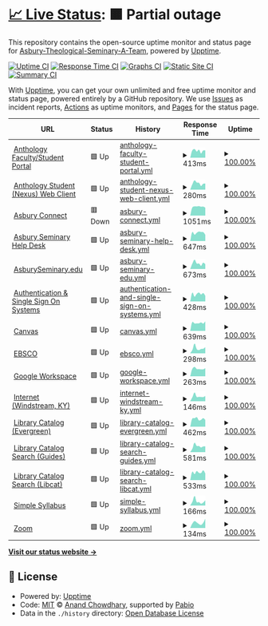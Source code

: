 # [📈 Live Status](https://Asbury-Theological-Seminary-A-Team.github.io/status): <!--live status--> **🟧 Partial outage**

This repository contains the open-source uptime monitor and status page for [Asbury-Theological-Seminary-A-Team](https://Asbury-Theological-Seminary-A-Team.github.io/status), powered by [Upptime](https://github.com/upptime/upptime).

[![Uptime CI](https://github.com/Asbury-Theological-Seminary-A-Team/status/workflows/Uptime%20CI/badge.svg)](https://github.com/Asbury-Theological-Seminary-A-Team/status/actions?query=workflow%3A%22Uptime+CI%22)
[![Response Time CI](https://github.com/Asbury-Theological-Seminary-A-Team/status/workflows/Response%20Time%20CI/badge.svg)](https://github.com/Asbury-Theological-Seminary-A-Team/status/actions?query=workflow%3A%22Response+Time+CI%22)
[![Graphs CI](https://github.com/Asbury-Theological-Seminary-A-Team/status/workflows/Graphs%20CI/badge.svg)](https://github.com/Asbury-Theological-Seminary-A-Team/status/actions?query=workflow%3A%22Graphs+CI%22)
[![Static Site CI](https://github.com/Asbury-Theological-Seminary-A-Team/status/workflows/Static%20Site%20CI/badge.svg)](https://github.com/Asbury-Theological-Seminary-A-Team/status/actions?query=workflow%3A%22Static+Site+CI%22)
[![Summary CI](https://github.com/Asbury-Theological-Seminary-A-Team/status/workflows/Summary%20CI/badge.svg)](https://github.com/Asbury-Theological-Seminary-A-Team/status/actions?query=workflow%3A%22Summary+CI%22)

With [Upptime](https://upptime.js.org), you can get your own unlimited and free uptime monitor and status page, powered entirely by a GitHub repository. We use [Issues](https://github.com/Asbury-Theological-Seminary-A-Team/status/issues) as incident reports, [Actions](https://github.com/Asbury-Theological-Seminary-A-Team/status/actions) as uptime monitors, and [Pages](https://Asbury-Theological-Seminary-A-Team.github.io/status) for the status page.

<!--start: status pages-->
<!-- This summary is generated by Upptime (https://github.com/upptime/upptime) -->
<!-- Do not edit this manually, your changes will be overwritten -->
<!-- prettier-ignore -->
| URL | Status | History | Response Time | Uptime |
| --- | ------ | ------- | ------------- | ------ |
| <img alt="" src="https://icons.duckduckgo.com/ip3/portal.asburyseminary.edu.ico" height="13"> [Anthology Faculty/Student Portal](https://portal.asburyseminary.edu/) | 🟩 Up | [anthology-faculty-student-portal.yml](https://github.com/Asbury-Theological-Seminary-A-Team/status/commits/HEAD/history/anthology-faculty-student-portal.yml) | <details><summary><img alt="Response time graph" src="./graphs/anthology-faculty-student-portal/response-time-week.png" height="20"> 413ms</summary><br><a href="https://status.asburyseminary.edu/history/anthology-faculty-student-portal"><img alt="Response time 586" src="https://img.shields.io/endpoint?url=https%3A%2F%2Fraw.githubusercontent.com%2FAsbury-Theological-Seminary-A-Team%2Fstatus%2FHEAD%2Fapi%2Fanthology-faculty-student-portal%2Fresponse-time.json"></a><br><a href="https://status.asburyseminary.edu/history/anthology-faculty-student-portal"><img alt="24-hour response time 435" src="https://img.shields.io/endpoint?url=https%3A%2F%2Fraw.githubusercontent.com%2FAsbury-Theological-Seminary-A-Team%2Fstatus%2FHEAD%2Fapi%2Fanthology-faculty-student-portal%2Fresponse-time-day.json"></a><br><a href="https://status.asburyseminary.edu/history/anthology-faculty-student-portal"><img alt="7-day response time 413" src="https://img.shields.io/endpoint?url=https%3A%2F%2Fraw.githubusercontent.com%2FAsbury-Theological-Seminary-A-Team%2Fstatus%2FHEAD%2Fapi%2Fanthology-faculty-student-portal%2Fresponse-time-week.json"></a><br><a href="https://status.asburyseminary.edu/history/anthology-faculty-student-portal"><img alt="30-day response time 473" src="https://img.shields.io/endpoint?url=https%3A%2F%2Fraw.githubusercontent.com%2FAsbury-Theological-Seminary-A-Team%2Fstatus%2FHEAD%2Fapi%2Fanthology-faculty-student-portal%2Fresponse-time-month.json"></a><br><a href="https://status.asburyseminary.edu/history/anthology-faculty-student-portal"><img alt="1-year response time 586" src="https://img.shields.io/endpoint?url=https%3A%2F%2Fraw.githubusercontent.com%2FAsbury-Theological-Seminary-A-Team%2Fstatus%2FHEAD%2Fapi%2Fanthology-faculty-student-portal%2Fresponse-time-year.json"></a></details> | <details><summary><a href="https://status.asburyseminary.edu/history/anthology-faculty-student-portal">100.00%</a></summary><a href="https://status.asburyseminary.edu/history/anthology-faculty-student-portal"><img alt="All-time uptime 100.00%" src="https://img.shields.io/endpoint?url=https%3A%2F%2Fraw.githubusercontent.com%2FAsbury-Theological-Seminary-A-Team%2Fstatus%2FHEAD%2Fapi%2Fanthology-faculty-student-portal%2Fuptime.json"></a><br><a href="https://status.asburyseminary.edu/history/anthology-faculty-student-portal"><img alt="24-hour uptime 100.00%" src="https://img.shields.io/endpoint?url=https%3A%2F%2Fraw.githubusercontent.com%2FAsbury-Theological-Seminary-A-Team%2Fstatus%2FHEAD%2Fapi%2Fanthology-faculty-student-portal%2Fuptime-day.json"></a><br><a href="https://status.asburyseminary.edu/history/anthology-faculty-student-portal"><img alt="7-day uptime 100.00%" src="https://img.shields.io/endpoint?url=https%3A%2F%2Fraw.githubusercontent.com%2FAsbury-Theological-Seminary-A-Team%2Fstatus%2FHEAD%2Fapi%2Fanthology-faculty-student-portal%2Fuptime-week.json"></a><br><a href="https://status.asburyseminary.edu/history/anthology-faculty-student-portal"><img alt="30-day uptime 100.00%" src="https://img.shields.io/endpoint?url=https%3A%2F%2Fraw.githubusercontent.com%2FAsbury-Theological-Seminary-A-Team%2Fstatus%2FHEAD%2Fapi%2Fanthology-faculty-student-portal%2Fuptime-month.json"></a><br><a href="https://status.asburyseminary.edu/history/anthology-faculty-student-portal"><img alt="1-year uptime 100.00%" src="https://img.shields.io/endpoint?url=https%3A%2F%2Fraw.githubusercontent.com%2FAsbury-Theological-Seminary-A-Team%2Fstatus%2FHEAD%2Fapi%2Fanthology-faculty-student-portal%2Fuptime-year.json"></a></details>
| <img alt="" src="https://icons.duckduckgo.com/ip3/facultyportal.asburyseminary.edu.ico" height="13"> [Anthology Student (Nexus) Web Client](https://facultyportal.asburyseminary.edu/identity/) | 🟩 Up | [anthology-student-nexus-web-client.yml](https://github.com/Asbury-Theological-Seminary-A-Team/status/commits/HEAD/history/anthology-student-nexus-web-client.yml) | <details><summary><img alt="Response time graph" src="./graphs/anthology-student-nexus-web-client/response-time-week.png" height="20"> 280ms</summary><br><a href="https://status.asburyseminary.edu/history/anthology-student-nexus-web-client"><img alt="Response time 389" src="https://img.shields.io/endpoint?url=https%3A%2F%2Fraw.githubusercontent.com%2FAsbury-Theological-Seminary-A-Team%2Fstatus%2FHEAD%2Fapi%2Fanthology-student-nexus-web-client%2Fresponse-time.json"></a><br><a href="https://status.asburyseminary.edu/history/anthology-student-nexus-web-client"><img alt="24-hour response time 271" src="https://img.shields.io/endpoint?url=https%3A%2F%2Fraw.githubusercontent.com%2FAsbury-Theological-Seminary-A-Team%2Fstatus%2FHEAD%2Fapi%2Fanthology-student-nexus-web-client%2Fresponse-time-day.json"></a><br><a href="https://status.asburyseminary.edu/history/anthology-student-nexus-web-client"><img alt="7-day response time 280" src="https://img.shields.io/endpoint?url=https%3A%2F%2Fraw.githubusercontent.com%2FAsbury-Theological-Seminary-A-Team%2Fstatus%2FHEAD%2Fapi%2Fanthology-student-nexus-web-client%2Fresponse-time-week.json"></a><br><a href="https://status.asburyseminary.edu/history/anthology-student-nexus-web-client"><img alt="30-day response time 316" src="https://img.shields.io/endpoint?url=https%3A%2F%2Fraw.githubusercontent.com%2FAsbury-Theological-Seminary-A-Team%2Fstatus%2FHEAD%2Fapi%2Fanthology-student-nexus-web-client%2Fresponse-time-month.json"></a><br><a href="https://status.asburyseminary.edu/history/anthology-student-nexus-web-client"><img alt="1-year response time 389" src="https://img.shields.io/endpoint?url=https%3A%2F%2Fraw.githubusercontent.com%2FAsbury-Theological-Seminary-A-Team%2Fstatus%2FHEAD%2Fapi%2Fanthology-student-nexus-web-client%2Fresponse-time-year.json"></a></details> | <details><summary><a href="https://status.asburyseminary.edu/history/anthology-student-nexus-web-client">100.00%</a></summary><a href="https://status.asburyseminary.edu/history/anthology-student-nexus-web-client"><img alt="All-time uptime 100.00%" src="https://img.shields.io/endpoint?url=https%3A%2F%2Fraw.githubusercontent.com%2FAsbury-Theological-Seminary-A-Team%2Fstatus%2FHEAD%2Fapi%2Fanthology-student-nexus-web-client%2Fuptime.json"></a><br><a href="https://status.asburyseminary.edu/history/anthology-student-nexus-web-client"><img alt="24-hour uptime 100.00%" src="https://img.shields.io/endpoint?url=https%3A%2F%2Fraw.githubusercontent.com%2FAsbury-Theological-Seminary-A-Team%2Fstatus%2FHEAD%2Fapi%2Fanthology-student-nexus-web-client%2Fuptime-day.json"></a><br><a href="https://status.asburyseminary.edu/history/anthology-student-nexus-web-client"><img alt="7-day uptime 100.00%" src="https://img.shields.io/endpoint?url=https%3A%2F%2Fraw.githubusercontent.com%2FAsbury-Theological-Seminary-A-Team%2Fstatus%2FHEAD%2Fapi%2Fanthology-student-nexus-web-client%2Fuptime-week.json"></a><br><a href="https://status.asburyseminary.edu/history/anthology-student-nexus-web-client"><img alt="30-day uptime 100.00%" src="https://img.shields.io/endpoint?url=https%3A%2F%2Fraw.githubusercontent.com%2FAsbury-Theological-Seminary-A-Team%2Fstatus%2FHEAD%2Fapi%2Fanthology-student-nexus-web-client%2Fuptime-month.json"></a><br><a href="https://status.asburyseminary.edu/history/anthology-student-nexus-web-client"><img alt="1-year uptime 100.00%" src="https://img.shields.io/endpoint?url=https%3A%2F%2Fraw.githubusercontent.com%2FAsbury-Theological-Seminary-A-Team%2Fstatus%2FHEAD%2Fapi%2Fanthology-student-nexus-web-client%2Fuptime-year.json"></a></details>
| <img alt="" src="https://icons.duckduckgo.com/ip3/connect.asburyseminary.edu.ico" height="13"> [Asbury Connect](https://connect.asburyseminary.edu/) | 🟥 Down | [asbury-connect.yml](https://github.com/Asbury-Theological-Seminary-A-Team/status/commits/HEAD/history/asbury-connect.yml) | <details><summary><img alt="Response time graph" src="./graphs/asbury-connect/response-time-week.png" height="20"> 1051ms</summary><br><a href="https://status.asburyseminary.edu/history/asbury-connect"><img alt="Response time 1318" src="https://img.shields.io/endpoint?url=https%3A%2F%2Fraw.githubusercontent.com%2FAsbury-Theological-Seminary-A-Team%2Fstatus%2FHEAD%2Fapi%2Fasbury-connect%2Fresponse-time.json"></a><br><a href="https://status.asburyseminary.edu/history/asbury-connect"><img alt="24-hour response time 937" src="https://img.shields.io/endpoint?url=https%3A%2F%2Fraw.githubusercontent.com%2FAsbury-Theological-Seminary-A-Team%2Fstatus%2FHEAD%2Fapi%2Fasbury-connect%2Fresponse-time-day.json"></a><br><a href="https://status.asburyseminary.edu/history/asbury-connect"><img alt="7-day response time 1051" src="https://img.shields.io/endpoint?url=https%3A%2F%2Fraw.githubusercontent.com%2FAsbury-Theological-Seminary-A-Team%2Fstatus%2FHEAD%2Fapi%2Fasbury-connect%2Fresponse-time-week.json"></a><br><a href="https://status.asburyseminary.edu/history/asbury-connect"><img alt="30-day response time 1276" src="https://img.shields.io/endpoint?url=https%3A%2F%2Fraw.githubusercontent.com%2FAsbury-Theological-Seminary-A-Team%2Fstatus%2FHEAD%2Fapi%2Fasbury-connect%2Fresponse-time-month.json"></a><br><a href="https://status.asburyseminary.edu/history/asbury-connect"><img alt="1-year response time 1318" src="https://img.shields.io/endpoint?url=https%3A%2F%2Fraw.githubusercontent.com%2FAsbury-Theological-Seminary-A-Team%2Fstatus%2FHEAD%2Fapi%2Fasbury-connect%2Fresponse-time-year.json"></a></details> | <details><summary><a href="https://status.asburyseminary.edu/history/asbury-connect">100.00%</a></summary><a href="https://status.asburyseminary.edu/history/asbury-connect"><img alt="All-time uptime 99.97%" src="https://img.shields.io/endpoint?url=https%3A%2F%2Fraw.githubusercontent.com%2FAsbury-Theological-Seminary-A-Team%2Fstatus%2FHEAD%2Fapi%2Fasbury-connect%2Fuptime.json"></a><br><a href="https://status.asburyseminary.edu/history/asbury-connect"><img alt="24-hour uptime 99.99%" src="https://img.shields.io/endpoint?url=https%3A%2F%2Fraw.githubusercontent.com%2FAsbury-Theological-Seminary-A-Team%2Fstatus%2FHEAD%2Fapi%2Fasbury-connect%2Fuptime-day.json"></a><br><a href="https://status.asburyseminary.edu/history/asbury-connect"><img alt="7-day uptime 100.00%" src="https://img.shields.io/endpoint?url=https%3A%2F%2Fraw.githubusercontent.com%2FAsbury-Theological-Seminary-A-Team%2Fstatus%2FHEAD%2Fapi%2Fasbury-connect%2Fuptime-week.json"></a><br><a href="https://status.asburyseminary.edu/history/asbury-connect"><img alt="30-day uptime 99.95%" src="https://img.shields.io/endpoint?url=https%3A%2F%2Fraw.githubusercontent.com%2FAsbury-Theological-Seminary-A-Team%2Fstatus%2FHEAD%2Fapi%2Fasbury-connect%2Fuptime-month.json"></a><br><a href="https://status.asburyseminary.edu/history/asbury-connect"><img alt="1-year uptime 99.97%" src="https://img.shields.io/endpoint?url=https%3A%2F%2Fraw.githubusercontent.com%2FAsbury-Theological-Seminary-A-Team%2Fstatus%2FHEAD%2Fapi%2Fasbury-connect%2Fuptime-year.json"></a></details>
| <img alt="" src="https://icons.duckduckgo.com/ip3/helpdesk.asburyseminary.edu.ico" height="13"> [Asbury Seminary Help Desk](https://helpdesk.asburyseminary.edu/) | 🟩 Up | [asbury-seminary-help-desk.yml](https://github.com/Asbury-Theological-Seminary-A-Team/status/commits/HEAD/history/asbury-seminary-help-desk.yml) | <details><summary><img alt="Response time graph" src="./graphs/asbury-seminary-help-desk/response-time-week.png" height="20"> 647ms</summary><br><a href="https://status.asburyseminary.edu/history/asbury-seminary-help-desk"><img alt="Response time 759" src="https://img.shields.io/endpoint?url=https%3A%2F%2Fraw.githubusercontent.com%2FAsbury-Theological-Seminary-A-Team%2Fstatus%2FHEAD%2Fapi%2Fasbury-seminary-help-desk%2Fresponse-time.json"></a><br><a href="https://status.asburyseminary.edu/history/asbury-seminary-help-desk"><img alt="24-hour response time 488" src="https://img.shields.io/endpoint?url=https%3A%2F%2Fraw.githubusercontent.com%2FAsbury-Theological-Seminary-A-Team%2Fstatus%2FHEAD%2Fapi%2Fasbury-seminary-help-desk%2Fresponse-time-day.json"></a><br><a href="https://status.asburyseminary.edu/history/asbury-seminary-help-desk"><img alt="7-day response time 647" src="https://img.shields.io/endpoint?url=https%3A%2F%2Fraw.githubusercontent.com%2FAsbury-Theological-Seminary-A-Team%2Fstatus%2FHEAD%2Fapi%2Fasbury-seminary-help-desk%2Fresponse-time-week.json"></a><br><a href="https://status.asburyseminary.edu/history/asbury-seminary-help-desk"><img alt="30-day response time 585" src="https://img.shields.io/endpoint?url=https%3A%2F%2Fraw.githubusercontent.com%2FAsbury-Theological-Seminary-A-Team%2Fstatus%2FHEAD%2Fapi%2Fasbury-seminary-help-desk%2Fresponse-time-month.json"></a><br><a href="https://status.asburyseminary.edu/history/asbury-seminary-help-desk"><img alt="1-year response time 759" src="https://img.shields.io/endpoint?url=https%3A%2F%2Fraw.githubusercontent.com%2FAsbury-Theological-Seminary-A-Team%2Fstatus%2FHEAD%2Fapi%2Fasbury-seminary-help-desk%2Fresponse-time-year.json"></a></details> | <details><summary><a href="https://status.asburyseminary.edu/history/asbury-seminary-help-desk">100.00%</a></summary><a href="https://status.asburyseminary.edu/history/asbury-seminary-help-desk"><img alt="All-time uptime 99.99%" src="https://img.shields.io/endpoint?url=https%3A%2F%2Fraw.githubusercontent.com%2FAsbury-Theological-Seminary-A-Team%2Fstatus%2FHEAD%2Fapi%2Fasbury-seminary-help-desk%2Fuptime.json"></a><br><a href="https://status.asburyseminary.edu/history/asbury-seminary-help-desk"><img alt="24-hour uptime 100.00%" src="https://img.shields.io/endpoint?url=https%3A%2F%2Fraw.githubusercontent.com%2FAsbury-Theological-Seminary-A-Team%2Fstatus%2FHEAD%2Fapi%2Fasbury-seminary-help-desk%2Fuptime-day.json"></a><br><a href="https://status.asburyseminary.edu/history/asbury-seminary-help-desk"><img alt="7-day uptime 100.00%" src="https://img.shields.io/endpoint?url=https%3A%2F%2Fraw.githubusercontent.com%2FAsbury-Theological-Seminary-A-Team%2Fstatus%2FHEAD%2Fapi%2Fasbury-seminary-help-desk%2Fuptime-week.json"></a><br><a href="https://status.asburyseminary.edu/history/asbury-seminary-help-desk"><img alt="30-day uptime 100.00%" src="https://img.shields.io/endpoint?url=https%3A%2F%2Fraw.githubusercontent.com%2FAsbury-Theological-Seminary-A-Team%2Fstatus%2FHEAD%2Fapi%2Fasbury-seminary-help-desk%2Fuptime-month.json"></a><br><a href="https://status.asburyseminary.edu/history/asbury-seminary-help-desk"><img alt="1-year uptime 99.99%" src="https://img.shields.io/endpoint?url=https%3A%2F%2Fraw.githubusercontent.com%2FAsbury-Theological-Seminary-A-Team%2Fstatus%2FHEAD%2Fapi%2Fasbury-seminary-help-desk%2Fuptime-year.json"></a></details>
| <img alt="" src="https://icons.duckduckgo.com/ip3/www.asburyseminary.edu.ico" height="13"> [AsburySeminary.edu](https://www.asburyseminary.edu/) | 🟩 Up | [asbury-seminary-edu.yml](https://github.com/Asbury-Theological-Seminary-A-Team/status/commits/HEAD/history/asbury-seminary-edu.yml) | <details><summary><img alt="Response time graph" src="./graphs/asbury-seminary-edu/response-time-week.png" height="20"> 673ms</summary><br><a href="https://status.asburyseminary.edu/history/asbury-seminary-edu"><img alt="Response time 1405" src="https://img.shields.io/endpoint?url=https%3A%2F%2Fraw.githubusercontent.com%2FAsbury-Theological-Seminary-A-Team%2Fstatus%2FHEAD%2Fapi%2Fasbury-seminary-edu%2Fresponse-time.json"></a><br><a href="https://status.asburyseminary.edu/history/asbury-seminary-edu"><img alt="24-hour response time 571" src="https://img.shields.io/endpoint?url=https%3A%2F%2Fraw.githubusercontent.com%2FAsbury-Theological-Seminary-A-Team%2Fstatus%2FHEAD%2Fapi%2Fasbury-seminary-edu%2Fresponse-time-day.json"></a><br><a href="https://status.asburyseminary.edu/history/asbury-seminary-edu"><img alt="7-day response time 673" src="https://img.shields.io/endpoint?url=https%3A%2F%2Fraw.githubusercontent.com%2FAsbury-Theological-Seminary-A-Team%2Fstatus%2FHEAD%2Fapi%2Fasbury-seminary-edu%2Fresponse-time-week.json"></a><br><a href="https://status.asburyseminary.edu/history/asbury-seminary-edu"><img alt="30-day response time 897" src="https://img.shields.io/endpoint?url=https%3A%2F%2Fraw.githubusercontent.com%2FAsbury-Theological-Seminary-A-Team%2Fstatus%2FHEAD%2Fapi%2Fasbury-seminary-edu%2Fresponse-time-month.json"></a><br><a href="https://status.asburyseminary.edu/history/asbury-seminary-edu"><img alt="1-year response time 1405" src="https://img.shields.io/endpoint?url=https%3A%2F%2Fraw.githubusercontent.com%2FAsbury-Theological-Seminary-A-Team%2Fstatus%2FHEAD%2Fapi%2Fasbury-seminary-edu%2Fresponse-time-year.json"></a></details> | <details><summary><a href="https://status.asburyseminary.edu/history/asbury-seminary-edu">100.00%</a></summary><a href="https://status.asburyseminary.edu/history/asbury-seminary-edu"><img alt="All-time uptime 99.99%" src="https://img.shields.io/endpoint?url=https%3A%2F%2Fraw.githubusercontent.com%2FAsbury-Theological-Seminary-A-Team%2Fstatus%2FHEAD%2Fapi%2Fasbury-seminary-edu%2Fuptime.json"></a><br><a href="https://status.asburyseminary.edu/history/asbury-seminary-edu"><img alt="24-hour uptime 100.00%" src="https://img.shields.io/endpoint?url=https%3A%2F%2Fraw.githubusercontent.com%2FAsbury-Theological-Seminary-A-Team%2Fstatus%2FHEAD%2Fapi%2Fasbury-seminary-edu%2Fuptime-day.json"></a><br><a href="https://status.asburyseminary.edu/history/asbury-seminary-edu"><img alt="7-day uptime 100.00%" src="https://img.shields.io/endpoint?url=https%3A%2F%2Fraw.githubusercontent.com%2FAsbury-Theological-Seminary-A-Team%2Fstatus%2FHEAD%2Fapi%2Fasbury-seminary-edu%2Fuptime-week.json"></a><br><a href="https://status.asburyseminary.edu/history/asbury-seminary-edu"><img alt="30-day uptime 100.00%" src="https://img.shields.io/endpoint?url=https%3A%2F%2Fraw.githubusercontent.com%2FAsbury-Theological-Seminary-A-Team%2Fstatus%2FHEAD%2Fapi%2Fasbury-seminary-edu%2Fuptime-month.json"></a><br><a href="https://status.asburyseminary.edu/history/asbury-seminary-edu"><img alt="1-year uptime 99.99%" src="https://img.shields.io/endpoint?url=https%3A%2F%2Fraw.githubusercontent.com%2FAsbury-Theological-Seminary-A-Team%2Fstatus%2FHEAD%2Fapi%2Fasbury-seminary-edu%2Fuptime-year.json"></a></details>
| <img alt="" src="https://icons.duckduckgo.com/ip3/login.asburyseminary.edu.ico" height="13"> [Authentication & Single Sign On Systems](https://login.asburyseminary.edu/) | 🟩 Up | [authentication-and-single-sign-on-systems.yml](https://github.com/Asbury-Theological-Seminary-A-Team/status/commits/HEAD/history/authentication-and-single-sign-on-systems.yml) | <details><summary><img alt="Response time graph" src="./graphs/authentication-and-single-sign-on-systems/response-time-week.png" height="20"> 428ms</summary><br><a href="https://status.asburyseminary.edu/history/authentication-and-single-sign-on-systems"><img alt="Response time 714" src="https://img.shields.io/endpoint?url=https%3A%2F%2Fraw.githubusercontent.com%2FAsbury-Theological-Seminary-A-Team%2Fstatus%2FHEAD%2Fapi%2Fauthentication-and-single-sign-on-systems%2Fresponse-time.json"></a><br><a href="https://status.asburyseminary.edu/history/authentication-and-single-sign-on-systems"><img alt="24-hour response time 328" src="https://img.shields.io/endpoint?url=https%3A%2F%2Fraw.githubusercontent.com%2FAsbury-Theological-Seminary-A-Team%2Fstatus%2FHEAD%2Fapi%2Fauthentication-and-single-sign-on-systems%2Fresponse-time-day.json"></a><br><a href="https://status.asburyseminary.edu/history/authentication-and-single-sign-on-systems"><img alt="7-day response time 428" src="https://img.shields.io/endpoint?url=https%3A%2F%2Fraw.githubusercontent.com%2FAsbury-Theological-Seminary-A-Team%2Fstatus%2FHEAD%2Fapi%2Fauthentication-and-single-sign-on-systems%2Fresponse-time-week.json"></a><br><a href="https://status.asburyseminary.edu/history/authentication-and-single-sign-on-systems"><img alt="30-day response time 389" src="https://img.shields.io/endpoint?url=https%3A%2F%2Fraw.githubusercontent.com%2FAsbury-Theological-Seminary-A-Team%2Fstatus%2FHEAD%2Fapi%2Fauthentication-and-single-sign-on-systems%2Fresponse-time-month.json"></a><br><a href="https://status.asburyseminary.edu/history/authentication-and-single-sign-on-systems"><img alt="1-year response time 714" src="https://img.shields.io/endpoint?url=https%3A%2F%2Fraw.githubusercontent.com%2FAsbury-Theological-Seminary-A-Team%2Fstatus%2FHEAD%2Fapi%2Fauthentication-and-single-sign-on-systems%2Fresponse-time-year.json"></a></details> | <details><summary><a href="https://status.asburyseminary.edu/history/authentication-and-single-sign-on-systems">100.00%</a></summary><a href="https://status.asburyseminary.edu/history/authentication-and-single-sign-on-systems"><img alt="All-time uptime 100.00%" src="https://img.shields.io/endpoint?url=https%3A%2F%2Fraw.githubusercontent.com%2FAsbury-Theological-Seminary-A-Team%2Fstatus%2FHEAD%2Fapi%2Fauthentication-and-single-sign-on-systems%2Fuptime.json"></a><br><a href="https://status.asburyseminary.edu/history/authentication-and-single-sign-on-systems"><img alt="24-hour uptime 100.00%" src="https://img.shields.io/endpoint?url=https%3A%2F%2Fraw.githubusercontent.com%2FAsbury-Theological-Seminary-A-Team%2Fstatus%2FHEAD%2Fapi%2Fauthentication-and-single-sign-on-systems%2Fuptime-day.json"></a><br><a href="https://status.asburyseminary.edu/history/authentication-and-single-sign-on-systems"><img alt="7-day uptime 100.00%" src="https://img.shields.io/endpoint?url=https%3A%2F%2Fraw.githubusercontent.com%2FAsbury-Theological-Seminary-A-Team%2Fstatus%2FHEAD%2Fapi%2Fauthentication-and-single-sign-on-systems%2Fuptime-week.json"></a><br><a href="https://status.asburyseminary.edu/history/authentication-and-single-sign-on-systems"><img alt="30-day uptime 100.00%" src="https://img.shields.io/endpoint?url=https%3A%2F%2Fraw.githubusercontent.com%2FAsbury-Theological-Seminary-A-Team%2Fstatus%2FHEAD%2Fapi%2Fauthentication-and-single-sign-on-systems%2Fuptime-month.json"></a><br><a href="https://status.asburyseminary.edu/history/authentication-and-single-sign-on-systems"><img alt="1-year uptime 100.00%" src="https://img.shields.io/endpoint?url=https%3A%2F%2Fraw.githubusercontent.com%2FAsbury-Theological-Seminary-A-Team%2Fstatus%2FHEAD%2Fapi%2Fauthentication-and-single-sign-on-systems%2Fuptime-year.json"></a></details>
| <img alt="" src="https://icons.duckduckgo.com/ip3/asburyseminary.instructure.com.ico" height="13"> [Canvas](https://asburyseminary.instructure.com/login) | 🟩 Up | [canvas.yml](https://github.com/Asbury-Theological-Seminary-A-Team/status/commits/HEAD/history/canvas.yml) | <details><summary><img alt="Response time graph" src="./graphs/canvas/response-time-week.png" height="20"> 639ms</summary><br><a href="https://status.asburyseminary.edu/history/canvas"><img alt="Response time 765" src="https://img.shields.io/endpoint?url=https%3A%2F%2Fraw.githubusercontent.com%2FAsbury-Theological-Seminary-A-Team%2Fstatus%2FHEAD%2Fapi%2Fcanvas%2Fresponse-time.json"></a><br><a href="https://status.asburyseminary.edu/history/canvas"><img alt="24-hour response time 745" src="https://img.shields.io/endpoint?url=https%3A%2F%2Fraw.githubusercontent.com%2FAsbury-Theological-Seminary-A-Team%2Fstatus%2FHEAD%2Fapi%2Fcanvas%2Fresponse-time-day.json"></a><br><a href="https://status.asburyseminary.edu/history/canvas"><img alt="7-day response time 639" src="https://img.shields.io/endpoint?url=https%3A%2F%2Fraw.githubusercontent.com%2FAsbury-Theological-Seminary-A-Team%2Fstatus%2FHEAD%2Fapi%2Fcanvas%2Fresponse-time-week.json"></a><br><a href="https://status.asburyseminary.edu/history/canvas"><img alt="30-day response time 596" src="https://img.shields.io/endpoint?url=https%3A%2F%2Fraw.githubusercontent.com%2FAsbury-Theological-Seminary-A-Team%2Fstatus%2FHEAD%2Fapi%2Fcanvas%2Fresponse-time-month.json"></a><br><a href="https://status.asburyseminary.edu/history/canvas"><img alt="1-year response time 765" src="https://img.shields.io/endpoint?url=https%3A%2F%2Fraw.githubusercontent.com%2FAsbury-Theological-Seminary-A-Team%2Fstatus%2FHEAD%2Fapi%2Fcanvas%2Fresponse-time-year.json"></a></details> | <details><summary><a href="https://status.asburyseminary.edu/history/canvas">100.00%</a></summary><a href="https://status.asburyseminary.edu/history/canvas"><img alt="All-time uptime 99.98%" src="https://img.shields.io/endpoint?url=https%3A%2F%2Fraw.githubusercontent.com%2FAsbury-Theological-Seminary-A-Team%2Fstatus%2FHEAD%2Fapi%2Fcanvas%2Fuptime.json"></a><br><a href="https://status.asburyseminary.edu/history/canvas"><img alt="24-hour uptime 100.00%" src="https://img.shields.io/endpoint?url=https%3A%2F%2Fraw.githubusercontent.com%2FAsbury-Theological-Seminary-A-Team%2Fstatus%2FHEAD%2Fapi%2Fcanvas%2Fuptime-day.json"></a><br><a href="https://status.asburyseminary.edu/history/canvas"><img alt="7-day uptime 100.00%" src="https://img.shields.io/endpoint?url=https%3A%2F%2Fraw.githubusercontent.com%2FAsbury-Theological-Seminary-A-Team%2Fstatus%2FHEAD%2Fapi%2Fcanvas%2Fuptime-week.json"></a><br><a href="https://status.asburyseminary.edu/history/canvas"><img alt="30-day uptime 100.00%" src="https://img.shields.io/endpoint?url=https%3A%2F%2Fraw.githubusercontent.com%2FAsbury-Theological-Seminary-A-Team%2Fstatus%2FHEAD%2Fapi%2Fcanvas%2Fuptime-month.json"></a><br><a href="https://status.asburyseminary.edu/history/canvas"><img alt="1-year uptime 99.98%" src="https://img.shields.io/endpoint?url=https%3A%2F%2Fraw.githubusercontent.com%2FAsbury-Theological-Seminary-A-Team%2Fstatus%2FHEAD%2Fapi%2Fcanvas%2Fuptime-year.json"></a></details>
| <img alt="" src="https://icons.duckduckgo.com/ip3/eds.p.ebscohost.com.ico" height="13"> [EBSCO](https://eds.p.ebscohost.com/) | 🟩 Up | [ebsco.yml](https://github.com/Asbury-Theological-Seminary-A-Team/status/commits/HEAD/history/ebsco.yml) | <details><summary><img alt="Response time graph" src="./graphs/ebsco/response-time-week.png" height="20"> 298ms</summary><br><a href="https://status.asburyseminary.edu/history/ebsco"><img alt="Response time 351" src="https://img.shields.io/endpoint?url=https%3A%2F%2Fraw.githubusercontent.com%2FAsbury-Theological-Seminary-A-Team%2Fstatus%2FHEAD%2Fapi%2Febsco%2Fresponse-time.json"></a><br><a href="https://status.asburyseminary.edu/history/ebsco"><img alt="24-hour response time 360" src="https://img.shields.io/endpoint?url=https%3A%2F%2Fraw.githubusercontent.com%2FAsbury-Theological-Seminary-A-Team%2Fstatus%2FHEAD%2Fapi%2Febsco%2Fresponse-time-day.json"></a><br><a href="https://status.asburyseminary.edu/history/ebsco"><img alt="7-day response time 298" src="https://img.shields.io/endpoint?url=https%3A%2F%2Fraw.githubusercontent.com%2FAsbury-Theological-Seminary-A-Team%2Fstatus%2FHEAD%2Fapi%2Febsco%2Fresponse-time-week.json"></a><br><a href="https://status.asburyseminary.edu/history/ebsco"><img alt="30-day response time 385" src="https://img.shields.io/endpoint?url=https%3A%2F%2Fraw.githubusercontent.com%2FAsbury-Theological-Seminary-A-Team%2Fstatus%2FHEAD%2Fapi%2Febsco%2Fresponse-time-month.json"></a><br><a href="https://status.asburyseminary.edu/history/ebsco"><img alt="1-year response time 351" src="https://img.shields.io/endpoint?url=https%3A%2F%2Fraw.githubusercontent.com%2FAsbury-Theological-Seminary-A-Team%2Fstatus%2FHEAD%2Fapi%2Febsco%2Fresponse-time-year.json"></a></details> | <details><summary><a href="https://status.asburyseminary.edu/history/ebsco">100.00%</a></summary><a href="https://status.asburyseminary.edu/history/ebsco"><img alt="All-time uptime 100.00%" src="https://img.shields.io/endpoint?url=https%3A%2F%2Fraw.githubusercontent.com%2FAsbury-Theological-Seminary-A-Team%2Fstatus%2FHEAD%2Fapi%2Febsco%2Fuptime.json"></a><br><a href="https://status.asburyseminary.edu/history/ebsco"><img alt="24-hour uptime 100.00%" src="https://img.shields.io/endpoint?url=https%3A%2F%2Fraw.githubusercontent.com%2FAsbury-Theological-Seminary-A-Team%2Fstatus%2FHEAD%2Fapi%2Febsco%2Fuptime-day.json"></a><br><a href="https://status.asburyseminary.edu/history/ebsco"><img alt="7-day uptime 100.00%" src="https://img.shields.io/endpoint?url=https%3A%2F%2Fraw.githubusercontent.com%2FAsbury-Theological-Seminary-A-Team%2Fstatus%2FHEAD%2Fapi%2Febsco%2Fuptime-week.json"></a><br><a href="https://status.asburyseminary.edu/history/ebsco"><img alt="30-day uptime 100.00%" src="https://img.shields.io/endpoint?url=https%3A%2F%2Fraw.githubusercontent.com%2FAsbury-Theological-Seminary-A-Team%2Fstatus%2FHEAD%2Fapi%2Febsco%2Fuptime-month.json"></a><br><a href="https://status.asburyseminary.edu/history/ebsco"><img alt="1-year uptime 100.00%" src="https://img.shields.io/endpoint?url=https%3A%2F%2Fraw.githubusercontent.com%2FAsbury-Theological-Seminary-A-Team%2Fstatus%2FHEAD%2Fapi%2Febsco%2Fuptime-year.json"></a></details>
| <img alt="" src="https://icons.duckduckgo.com/ip3/www.google.com.ico" height="13"> [Google Workspace](https://www.google.com/a/asburyseminary.edu/ServiceLogin) | 🟩 Up | [google-workspace.yml](https://github.com/Asbury-Theological-Seminary-A-Team/status/commits/HEAD/history/google-workspace.yml) | <details><summary><img alt="Response time graph" src="./graphs/google-workspace/response-time-week.png" height="20"> 263ms</summary><br><a href="https://status.asburyseminary.edu/history/google-workspace"><img alt="Response time 338" src="https://img.shields.io/endpoint?url=https%3A%2F%2Fraw.githubusercontent.com%2FAsbury-Theological-Seminary-A-Team%2Fstatus%2FHEAD%2Fapi%2Fgoogle-workspace%2Fresponse-time.json"></a><br><a href="https://status.asburyseminary.edu/history/google-workspace"><img alt="24-hour response time 279" src="https://img.shields.io/endpoint?url=https%3A%2F%2Fraw.githubusercontent.com%2FAsbury-Theological-Seminary-A-Team%2Fstatus%2FHEAD%2Fapi%2Fgoogle-workspace%2Fresponse-time-day.json"></a><br><a href="https://status.asburyseminary.edu/history/google-workspace"><img alt="7-day response time 263" src="https://img.shields.io/endpoint?url=https%3A%2F%2Fraw.githubusercontent.com%2FAsbury-Theological-Seminary-A-Team%2Fstatus%2FHEAD%2Fapi%2Fgoogle-workspace%2Fresponse-time-week.json"></a><br><a href="https://status.asburyseminary.edu/history/google-workspace"><img alt="30-day response time 257" src="https://img.shields.io/endpoint?url=https%3A%2F%2Fraw.githubusercontent.com%2FAsbury-Theological-Seminary-A-Team%2Fstatus%2FHEAD%2Fapi%2Fgoogle-workspace%2Fresponse-time-month.json"></a><br><a href="https://status.asburyseminary.edu/history/google-workspace"><img alt="1-year response time 338" src="https://img.shields.io/endpoint?url=https%3A%2F%2Fraw.githubusercontent.com%2FAsbury-Theological-Seminary-A-Team%2Fstatus%2FHEAD%2Fapi%2Fgoogle-workspace%2Fresponse-time-year.json"></a></details> | <details><summary><a href="https://status.asburyseminary.edu/history/google-workspace">100.00%</a></summary><a href="https://status.asburyseminary.edu/history/google-workspace"><img alt="All-time uptime 100.00%" src="https://img.shields.io/endpoint?url=https%3A%2F%2Fraw.githubusercontent.com%2FAsbury-Theological-Seminary-A-Team%2Fstatus%2FHEAD%2Fapi%2Fgoogle-workspace%2Fuptime.json"></a><br><a href="https://status.asburyseminary.edu/history/google-workspace"><img alt="24-hour uptime 100.00%" src="https://img.shields.io/endpoint?url=https%3A%2F%2Fraw.githubusercontent.com%2FAsbury-Theological-Seminary-A-Team%2Fstatus%2FHEAD%2Fapi%2Fgoogle-workspace%2Fuptime-day.json"></a><br><a href="https://status.asburyseminary.edu/history/google-workspace"><img alt="7-day uptime 100.00%" src="https://img.shields.io/endpoint?url=https%3A%2F%2Fraw.githubusercontent.com%2FAsbury-Theological-Seminary-A-Team%2Fstatus%2FHEAD%2Fapi%2Fgoogle-workspace%2Fuptime-week.json"></a><br><a href="https://status.asburyseminary.edu/history/google-workspace"><img alt="30-day uptime 100.00%" src="https://img.shields.io/endpoint?url=https%3A%2F%2Fraw.githubusercontent.com%2FAsbury-Theological-Seminary-A-Team%2Fstatus%2FHEAD%2Fapi%2Fgoogle-workspace%2Fuptime-month.json"></a><br><a href="https://status.asburyseminary.edu/history/google-workspace"><img alt="1-year uptime 100.00%" src="https://img.shields.io/endpoint?url=https%3A%2F%2Fraw.githubusercontent.com%2FAsbury-Theological-Seminary-A-Team%2Fstatus%2FHEAD%2Fapi%2Fgoogle-workspace%2Fuptime-year.json"></a></details>
| <img alt="" src="https://icons.duckduckgo.com/ip3/198.160.139.76.ico" height="13"> [Internet (Windstream, KY)](https://198.160.139.76/global-protect/login.esp) | 🟩 Up | [internet-windstream-ky.yml](https://github.com/Asbury-Theological-Seminary-A-Team/status/commits/HEAD/history/internet-windstream-ky.yml) | <details><summary><img alt="Response time graph" src="./graphs/internet-windstream-ky/response-time-week.png" height="20"> 146ms</summary><br><a href="https://status.asburyseminary.edu/history/internet-windstream-ky"><img alt="Response time 175" src="https://img.shields.io/endpoint?url=https%3A%2F%2Fraw.githubusercontent.com%2FAsbury-Theological-Seminary-A-Team%2Fstatus%2FHEAD%2Fapi%2Finternet-windstream-ky%2Fresponse-time.json"></a><br><a href="https://status.asburyseminary.edu/history/internet-windstream-ky"><img alt="24-hour response time 153" src="https://img.shields.io/endpoint?url=https%3A%2F%2Fraw.githubusercontent.com%2FAsbury-Theological-Seminary-A-Team%2Fstatus%2FHEAD%2Fapi%2Finternet-windstream-ky%2Fresponse-time-day.json"></a><br><a href="https://status.asburyseminary.edu/history/internet-windstream-ky"><img alt="7-day response time 146" src="https://img.shields.io/endpoint?url=https%3A%2F%2Fraw.githubusercontent.com%2FAsbury-Theological-Seminary-A-Team%2Fstatus%2FHEAD%2Fapi%2Finternet-windstream-ky%2Fresponse-time-week.json"></a><br><a href="https://status.asburyseminary.edu/history/internet-windstream-ky"><img alt="30-day response time 186" src="https://img.shields.io/endpoint?url=https%3A%2F%2Fraw.githubusercontent.com%2FAsbury-Theological-Seminary-A-Team%2Fstatus%2FHEAD%2Fapi%2Finternet-windstream-ky%2Fresponse-time-month.json"></a><br><a href="https://status.asburyseminary.edu/history/internet-windstream-ky"><img alt="1-year response time 175" src="https://img.shields.io/endpoint?url=https%3A%2F%2Fraw.githubusercontent.com%2FAsbury-Theological-Seminary-A-Team%2Fstatus%2FHEAD%2Fapi%2Finternet-windstream-ky%2Fresponse-time-year.json"></a></details> | <details><summary><a href="https://status.asburyseminary.edu/history/internet-windstream-ky">100.00%</a></summary><a href="https://status.asburyseminary.edu/history/internet-windstream-ky"><img alt="All-time uptime 100.00%" src="https://img.shields.io/endpoint?url=https%3A%2F%2Fraw.githubusercontent.com%2FAsbury-Theological-Seminary-A-Team%2Fstatus%2FHEAD%2Fapi%2Finternet-windstream-ky%2Fuptime.json"></a><br><a href="https://status.asburyseminary.edu/history/internet-windstream-ky"><img alt="24-hour uptime 100.00%" src="https://img.shields.io/endpoint?url=https%3A%2F%2Fraw.githubusercontent.com%2FAsbury-Theological-Seminary-A-Team%2Fstatus%2FHEAD%2Fapi%2Finternet-windstream-ky%2Fuptime-day.json"></a><br><a href="https://status.asburyseminary.edu/history/internet-windstream-ky"><img alt="7-day uptime 100.00%" src="https://img.shields.io/endpoint?url=https%3A%2F%2Fraw.githubusercontent.com%2FAsbury-Theological-Seminary-A-Team%2Fstatus%2FHEAD%2Fapi%2Finternet-windstream-ky%2Fuptime-week.json"></a><br><a href="https://status.asburyseminary.edu/history/internet-windstream-ky"><img alt="30-day uptime 100.00%" src="https://img.shields.io/endpoint?url=https%3A%2F%2Fraw.githubusercontent.com%2FAsbury-Theological-Seminary-A-Team%2Fstatus%2FHEAD%2Fapi%2Finternet-windstream-ky%2Fuptime-month.json"></a><br><a href="https://status.asburyseminary.edu/history/internet-windstream-ky"><img alt="1-year uptime 100.00%" src="https://img.shields.io/endpoint?url=https%3A%2F%2Fraw.githubusercontent.com%2FAsbury-Theological-Seminary-A-Team%2Fstatus%2FHEAD%2Fapi%2Finternet-windstream-ky%2Fuptime-year.json"></a></details>
| <img alt="" src="https://icons.duckduckgo.com/ip3/evergreen.asburyseminary.edu.ico" height="13"> [Library Catalog (Evergreen)](http://evergreen.asburyseminary.edu/) | 🟩 Up | [library-catalog-evergreen.yml](https://github.com/Asbury-Theological-Seminary-A-Team/status/commits/HEAD/history/library-catalog-evergreen.yml) | <details><summary><img alt="Response time graph" src="./graphs/library-catalog-evergreen/response-time-week.png" height="20"> 462ms</summary><br><a href="https://status.asburyseminary.edu/history/library-catalog-evergreen"><img alt="Response time 638" src="https://img.shields.io/endpoint?url=https%3A%2F%2Fraw.githubusercontent.com%2FAsbury-Theological-Seminary-A-Team%2Fstatus%2FHEAD%2Fapi%2Flibrary-catalog-evergreen%2Fresponse-time.json"></a><br><a href="https://status.asburyseminary.edu/history/library-catalog-evergreen"><img alt="24-hour response time 402" src="https://img.shields.io/endpoint?url=https%3A%2F%2Fraw.githubusercontent.com%2FAsbury-Theological-Seminary-A-Team%2Fstatus%2FHEAD%2Fapi%2Flibrary-catalog-evergreen%2Fresponse-time-day.json"></a><br><a href="https://status.asburyseminary.edu/history/library-catalog-evergreen"><img alt="7-day response time 462" src="https://img.shields.io/endpoint?url=https%3A%2F%2Fraw.githubusercontent.com%2FAsbury-Theological-Seminary-A-Team%2Fstatus%2FHEAD%2Fapi%2Flibrary-catalog-evergreen%2Fresponse-time-week.json"></a><br><a href="https://status.asburyseminary.edu/history/library-catalog-evergreen"><img alt="30-day response time 469" src="https://img.shields.io/endpoint?url=https%3A%2F%2Fraw.githubusercontent.com%2FAsbury-Theological-Seminary-A-Team%2Fstatus%2FHEAD%2Fapi%2Flibrary-catalog-evergreen%2Fresponse-time-month.json"></a><br><a href="https://status.asburyseminary.edu/history/library-catalog-evergreen"><img alt="1-year response time 638" src="https://img.shields.io/endpoint?url=https%3A%2F%2Fraw.githubusercontent.com%2FAsbury-Theological-Seminary-A-Team%2Fstatus%2FHEAD%2Fapi%2Flibrary-catalog-evergreen%2Fresponse-time-year.json"></a></details> | <details><summary><a href="https://status.asburyseminary.edu/history/library-catalog-evergreen">100.00%</a></summary><a href="https://status.asburyseminary.edu/history/library-catalog-evergreen"><img alt="All-time uptime 100.00%" src="https://img.shields.io/endpoint?url=https%3A%2F%2Fraw.githubusercontent.com%2FAsbury-Theological-Seminary-A-Team%2Fstatus%2FHEAD%2Fapi%2Flibrary-catalog-evergreen%2Fuptime.json"></a><br><a href="https://status.asburyseminary.edu/history/library-catalog-evergreen"><img alt="24-hour uptime 100.00%" src="https://img.shields.io/endpoint?url=https%3A%2F%2Fraw.githubusercontent.com%2FAsbury-Theological-Seminary-A-Team%2Fstatus%2FHEAD%2Fapi%2Flibrary-catalog-evergreen%2Fuptime-day.json"></a><br><a href="https://status.asburyseminary.edu/history/library-catalog-evergreen"><img alt="7-day uptime 100.00%" src="https://img.shields.io/endpoint?url=https%3A%2F%2Fraw.githubusercontent.com%2FAsbury-Theological-Seminary-A-Team%2Fstatus%2FHEAD%2Fapi%2Flibrary-catalog-evergreen%2Fuptime-week.json"></a><br><a href="https://status.asburyseminary.edu/history/library-catalog-evergreen"><img alt="30-day uptime 100.00%" src="https://img.shields.io/endpoint?url=https%3A%2F%2Fraw.githubusercontent.com%2FAsbury-Theological-Seminary-A-Team%2Fstatus%2FHEAD%2Fapi%2Flibrary-catalog-evergreen%2Fuptime-month.json"></a><br><a href="https://status.asburyseminary.edu/history/library-catalog-evergreen"><img alt="1-year uptime 100.00%" src="https://img.shields.io/endpoint?url=https%3A%2F%2Fraw.githubusercontent.com%2FAsbury-Theological-Seminary-A-Team%2Fstatus%2FHEAD%2Fapi%2Flibrary-catalog-evergreen%2Fuptime-year.json"></a></details>
| <img alt="" src="https://icons.duckduckgo.com/ip3/guides.asburyseminary.edu.ico" height="13"> [Library Catalog Search (Guides)](http://guides.asburyseminary.edu/) | 🟩 Up | [library-catalog-search-guides.yml](https://github.com/Asbury-Theological-Seminary-A-Team/status/commits/HEAD/history/library-catalog-search-guides.yml) | <details><summary><img alt="Response time graph" src="./graphs/library-catalog-search-guides/response-time-week.png" height="20"> 581ms</summary><br><a href="https://status.asburyseminary.edu/history/library-catalog-search-guides"><img alt="Response time 816" src="https://img.shields.io/endpoint?url=https%3A%2F%2Fraw.githubusercontent.com%2FAsbury-Theological-Seminary-A-Team%2Fstatus%2FHEAD%2Fapi%2Flibrary-catalog-search-guides%2Fresponse-time.json"></a><br><a href="https://status.asburyseminary.edu/history/library-catalog-search-guides"><img alt="24-hour response time 569" src="https://img.shields.io/endpoint?url=https%3A%2F%2Fraw.githubusercontent.com%2FAsbury-Theological-Seminary-A-Team%2Fstatus%2FHEAD%2Fapi%2Flibrary-catalog-search-guides%2Fresponse-time-day.json"></a><br><a href="https://status.asburyseminary.edu/history/library-catalog-search-guides"><img alt="7-day response time 581" src="https://img.shields.io/endpoint?url=https%3A%2F%2Fraw.githubusercontent.com%2FAsbury-Theological-Seminary-A-Team%2Fstatus%2FHEAD%2Fapi%2Flibrary-catalog-search-guides%2Fresponse-time-week.json"></a><br><a href="https://status.asburyseminary.edu/history/library-catalog-search-guides"><img alt="30-day response time 693" src="https://img.shields.io/endpoint?url=https%3A%2F%2Fraw.githubusercontent.com%2FAsbury-Theological-Seminary-A-Team%2Fstatus%2FHEAD%2Fapi%2Flibrary-catalog-search-guides%2Fresponse-time-month.json"></a><br><a href="https://status.asburyseminary.edu/history/library-catalog-search-guides"><img alt="1-year response time 816" src="https://img.shields.io/endpoint?url=https%3A%2F%2Fraw.githubusercontent.com%2FAsbury-Theological-Seminary-A-Team%2Fstatus%2FHEAD%2Fapi%2Flibrary-catalog-search-guides%2Fresponse-time-year.json"></a></details> | <details><summary><a href="https://status.asburyseminary.edu/history/library-catalog-search-guides">100.00%</a></summary><a href="https://status.asburyseminary.edu/history/library-catalog-search-guides"><img alt="All-time uptime 100.00%" src="https://img.shields.io/endpoint?url=https%3A%2F%2Fraw.githubusercontent.com%2FAsbury-Theological-Seminary-A-Team%2Fstatus%2FHEAD%2Fapi%2Flibrary-catalog-search-guides%2Fuptime.json"></a><br><a href="https://status.asburyseminary.edu/history/library-catalog-search-guides"><img alt="24-hour uptime 100.00%" src="https://img.shields.io/endpoint?url=https%3A%2F%2Fraw.githubusercontent.com%2FAsbury-Theological-Seminary-A-Team%2Fstatus%2FHEAD%2Fapi%2Flibrary-catalog-search-guides%2Fuptime-day.json"></a><br><a href="https://status.asburyseminary.edu/history/library-catalog-search-guides"><img alt="7-day uptime 100.00%" src="https://img.shields.io/endpoint?url=https%3A%2F%2Fraw.githubusercontent.com%2FAsbury-Theological-Seminary-A-Team%2Fstatus%2FHEAD%2Fapi%2Flibrary-catalog-search-guides%2Fuptime-week.json"></a><br><a href="https://status.asburyseminary.edu/history/library-catalog-search-guides"><img alt="30-day uptime 100.00%" src="https://img.shields.io/endpoint?url=https%3A%2F%2Fraw.githubusercontent.com%2FAsbury-Theological-Seminary-A-Team%2Fstatus%2FHEAD%2Fapi%2Flibrary-catalog-search-guides%2Fuptime-month.json"></a><br><a href="https://status.asburyseminary.edu/history/library-catalog-search-guides"><img alt="1-year uptime 100.00%" src="https://img.shields.io/endpoint?url=https%3A%2F%2Fraw.githubusercontent.com%2FAsbury-Theological-Seminary-A-Team%2Fstatus%2FHEAD%2Fapi%2Flibrary-catalog-search-guides%2Fuptime-year.json"></a></details>
| <img alt="" src="https://icons.duckduckgo.com/ip3/libcat.asburyseminary.edu.ico" height="13"> [Library Catalog Search (Libcat)](http://libcat.asburyseminary.edu/) | 🟩 Up | [library-catalog-search-libcat.yml](https://github.com/Asbury-Theological-Seminary-A-Team/status/commits/HEAD/history/library-catalog-search-libcat.yml) | <details><summary><img alt="Response time graph" src="./graphs/library-catalog-search-libcat/response-time-week.png" height="20"> 533ms</summary><br><a href="https://status.asburyseminary.edu/history/library-catalog-search-libcat"><img alt="Response time 642" src="https://img.shields.io/endpoint?url=https%3A%2F%2Fraw.githubusercontent.com%2FAsbury-Theological-Seminary-A-Team%2Fstatus%2FHEAD%2Fapi%2Flibrary-catalog-search-libcat%2Fresponse-time.json"></a><br><a href="https://status.asburyseminary.edu/history/library-catalog-search-libcat"><img alt="24-hour response time 453" src="https://img.shields.io/endpoint?url=https%3A%2F%2Fraw.githubusercontent.com%2FAsbury-Theological-Seminary-A-Team%2Fstatus%2FHEAD%2Fapi%2Flibrary-catalog-search-libcat%2Fresponse-time-day.json"></a><br><a href="https://status.asburyseminary.edu/history/library-catalog-search-libcat"><img alt="7-day response time 533" src="https://img.shields.io/endpoint?url=https%3A%2F%2Fraw.githubusercontent.com%2FAsbury-Theological-Seminary-A-Team%2Fstatus%2FHEAD%2Fapi%2Flibrary-catalog-search-libcat%2Fresponse-time-week.json"></a><br><a href="https://status.asburyseminary.edu/history/library-catalog-search-libcat"><img alt="30-day response time 502" src="https://img.shields.io/endpoint?url=https%3A%2F%2Fraw.githubusercontent.com%2FAsbury-Theological-Seminary-A-Team%2Fstatus%2FHEAD%2Fapi%2Flibrary-catalog-search-libcat%2Fresponse-time-month.json"></a><br><a href="https://status.asburyseminary.edu/history/library-catalog-search-libcat"><img alt="1-year response time 642" src="https://img.shields.io/endpoint?url=https%3A%2F%2Fraw.githubusercontent.com%2FAsbury-Theological-Seminary-A-Team%2Fstatus%2FHEAD%2Fapi%2Flibrary-catalog-search-libcat%2Fresponse-time-year.json"></a></details> | <details><summary><a href="https://status.asburyseminary.edu/history/library-catalog-search-libcat">100.00%</a></summary><a href="https://status.asburyseminary.edu/history/library-catalog-search-libcat"><img alt="All-time uptime 100.00%" src="https://img.shields.io/endpoint?url=https%3A%2F%2Fraw.githubusercontent.com%2FAsbury-Theological-Seminary-A-Team%2Fstatus%2FHEAD%2Fapi%2Flibrary-catalog-search-libcat%2Fuptime.json"></a><br><a href="https://status.asburyseminary.edu/history/library-catalog-search-libcat"><img alt="24-hour uptime 100.00%" src="https://img.shields.io/endpoint?url=https%3A%2F%2Fraw.githubusercontent.com%2FAsbury-Theological-Seminary-A-Team%2Fstatus%2FHEAD%2Fapi%2Flibrary-catalog-search-libcat%2Fuptime-day.json"></a><br><a href="https://status.asburyseminary.edu/history/library-catalog-search-libcat"><img alt="7-day uptime 100.00%" src="https://img.shields.io/endpoint?url=https%3A%2F%2Fraw.githubusercontent.com%2FAsbury-Theological-Seminary-A-Team%2Fstatus%2FHEAD%2Fapi%2Flibrary-catalog-search-libcat%2Fuptime-week.json"></a><br><a href="https://status.asburyseminary.edu/history/library-catalog-search-libcat"><img alt="30-day uptime 100.00%" src="https://img.shields.io/endpoint?url=https%3A%2F%2Fraw.githubusercontent.com%2FAsbury-Theological-Seminary-A-Team%2Fstatus%2FHEAD%2Fapi%2Flibrary-catalog-search-libcat%2Fuptime-month.json"></a><br><a href="https://status.asburyseminary.edu/history/library-catalog-search-libcat"><img alt="1-year uptime 100.00%" src="https://img.shields.io/endpoint?url=https%3A%2F%2Fraw.githubusercontent.com%2FAsbury-Theological-Seminary-A-Team%2Fstatus%2FHEAD%2Fapi%2Flibrary-catalog-search-libcat%2Fuptime-year.json"></a></details>
| <img alt="" src="https://icons.duckduckgo.com/ip3/asburyseminary.simplesyllabus.com.ico" height="13"> [Simple Syllabus](https://asburyseminary.simplesyllabus.com/en-US/login/) | 🟩 Up | [simple-syllabus.yml](https://github.com/Asbury-Theological-Seminary-A-Team/status/commits/HEAD/history/simple-syllabus.yml) | <details><summary><img alt="Response time graph" src="./graphs/simple-syllabus/response-time-week.png" height="20"> 166ms</summary><br><a href="https://status.asburyseminary.edu/history/simple-syllabus"><img alt="Response time 175" src="https://img.shields.io/endpoint?url=https%3A%2F%2Fraw.githubusercontent.com%2FAsbury-Theological-Seminary-A-Team%2Fstatus%2FHEAD%2Fapi%2Fsimple-syllabus%2Fresponse-time.json"></a><br><a href="https://status.asburyseminary.edu/history/simple-syllabus"><img alt="24-hour response time 201" src="https://img.shields.io/endpoint?url=https%3A%2F%2Fraw.githubusercontent.com%2FAsbury-Theological-Seminary-A-Team%2Fstatus%2FHEAD%2Fapi%2Fsimple-syllabus%2Fresponse-time-day.json"></a><br><a href="https://status.asburyseminary.edu/history/simple-syllabus"><img alt="7-day response time 166" src="https://img.shields.io/endpoint?url=https%3A%2F%2Fraw.githubusercontent.com%2FAsbury-Theological-Seminary-A-Team%2Fstatus%2FHEAD%2Fapi%2Fsimple-syllabus%2Fresponse-time-week.json"></a><br><a href="https://status.asburyseminary.edu/history/simple-syllabus"><img alt="30-day response time 196" src="https://img.shields.io/endpoint?url=https%3A%2F%2Fraw.githubusercontent.com%2FAsbury-Theological-Seminary-A-Team%2Fstatus%2FHEAD%2Fapi%2Fsimple-syllabus%2Fresponse-time-month.json"></a><br><a href="https://status.asburyseminary.edu/history/simple-syllabus"><img alt="1-year response time 175" src="https://img.shields.io/endpoint?url=https%3A%2F%2Fraw.githubusercontent.com%2FAsbury-Theological-Seminary-A-Team%2Fstatus%2FHEAD%2Fapi%2Fsimple-syllabus%2Fresponse-time-year.json"></a></details> | <details><summary><a href="https://status.asburyseminary.edu/history/simple-syllabus">100.00%</a></summary><a href="https://status.asburyseminary.edu/history/simple-syllabus"><img alt="All-time uptime 100.00%" src="https://img.shields.io/endpoint?url=https%3A%2F%2Fraw.githubusercontent.com%2FAsbury-Theological-Seminary-A-Team%2Fstatus%2FHEAD%2Fapi%2Fsimple-syllabus%2Fuptime.json"></a><br><a href="https://status.asburyseminary.edu/history/simple-syllabus"><img alt="24-hour uptime 100.00%" src="https://img.shields.io/endpoint?url=https%3A%2F%2Fraw.githubusercontent.com%2FAsbury-Theological-Seminary-A-Team%2Fstatus%2FHEAD%2Fapi%2Fsimple-syllabus%2Fuptime-day.json"></a><br><a href="https://status.asburyseminary.edu/history/simple-syllabus"><img alt="7-day uptime 100.00%" src="https://img.shields.io/endpoint?url=https%3A%2F%2Fraw.githubusercontent.com%2FAsbury-Theological-Seminary-A-Team%2Fstatus%2FHEAD%2Fapi%2Fsimple-syllabus%2Fuptime-week.json"></a><br><a href="https://status.asburyseminary.edu/history/simple-syllabus"><img alt="30-day uptime 100.00%" src="https://img.shields.io/endpoint?url=https%3A%2F%2Fraw.githubusercontent.com%2FAsbury-Theological-Seminary-A-Team%2Fstatus%2FHEAD%2Fapi%2Fsimple-syllabus%2Fuptime-month.json"></a><br><a href="https://status.asburyseminary.edu/history/simple-syllabus"><img alt="1-year uptime 100.00%" src="https://img.shields.io/endpoint?url=https%3A%2F%2Fraw.githubusercontent.com%2FAsbury-Theological-Seminary-A-Team%2Fstatus%2FHEAD%2Fapi%2Fsimple-syllabus%2Fuptime-year.json"></a></details>
| <img alt="" src="https://icons.duckduckgo.com/ip3/asburyseminary.zoom.us.ico" height="13"> [Zoom](https://asburyseminary.zoom.us/) | 🟩 Up | [zoom.yml](https://github.com/Asbury-Theological-Seminary-A-Team/status/commits/HEAD/history/zoom.yml) | <details><summary><img alt="Response time graph" src="./graphs/zoom/response-time-week.png" height="20"> 134ms</summary><br><a href="https://status.asburyseminary.edu/history/zoom"><img alt="Response time 170" src="https://img.shields.io/endpoint?url=https%3A%2F%2Fraw.githubusercontent.com%2FAsbury-Theological-Seminary-A-Team%2Fstatus%2FHEAD%2Fapi%2Fzoom%2Fresponse-time.json"></a><br><a href="https://status.asburyseminary.edu/history/zoom"><img alt="24-hour response time 226" src="https://img.shields.io/endpoint?url=https%3A%2F%2Fraw.githubusercontent.com%2FAsbury-Theological-Seminary-A-Team%2Fstatus%2FHEAD%2Fapi%2Fzoom%2Fresponse-time-day.json"></a><br><a href="https://status.asburyseminary.edu/history/zoom"><img alt="7-day response time 134" src="https://img.shields.io/endpoint?url=https%3A%2F%2Fraw.githubusercontent.com%2FAsbury-Theological-Seminary-A-Team%2Fstatus%2FHEAD%2Fapi%2Fzoom%2Fresponse-time-week.json"></a><br><a href="https://status.asburyseminary.edu/history/zoom"><img alt="30-day response time 151" src="https://img.shields.io/endpoint?url=https%3A%2F%2Fraw.githubusercontent.com%2FAsbury-Theological-Seminary-A-Team%2Fstatus%2FHEAD%2Fapi%2Fzoom%2Fresponse-time-month.json"></a><br><a href="https://status.asburyseminary.edu/history/zoom"><img alt="1-year response time 170" src="https://img.shields.io/endpoint?url=https%3A%2F%2Fraw.githubusercontent.com%2FAsbury-Theological-Seminary-A-Team%2Fstatus%2FHEAD%2Fapi%2Fzoom%2Fresponse-time-year.json"></a></details> | <details><summary><a href="https://status.asburyseminary.edu/history/zoom">100.00%</a></summary><a href="https://status.asburyseminary.edu/history/zoom"><img alt="All-time uptime 100.00%" src="https://img.shields.io/endpoint?url=https%3A%2F%2Fraw.githubusercontent.com%2FAsbury-Theological-Seminary-A-Team%2Fstatus%2FHEAD%2Fapi%2Fzoom%2Fuptime.json"></a><br><a href="https://status.asburyseminary.edu/history/zoom"><img alt="24-hour uptime 100.00%" src="https://img.shields.io/endpoint?url=https%3A%2F%2Fraw.githubusercontent.com%2FAsbury-Theological-Seminary-A-Team%2Fstatus%2FHEAD%2Fapi%2Fzoom%2Fuptime-day.json"></a><br><a href="https://status.asburyseminary.edu/history/zoom"><img alt="7-day uptime 100.00%" src="https://img.shields.io/endpoint?url=https%3A%2F%2Fraw.githubusercontent.com%2FAsbury-Theological-Seminary-A-Team%2Fstatus%2FHEAD%2Fapi%2Fzoom%2Fuptime-week.json"></a><br><a href="https://status.asburyseminary.edu/history/zoom"><img alt="30-day uptime 100.00%" src="https://img.shields.io/endpoint?url=https%3A%2F%2Fraw.githubusercontent.com%2FAsbury-Theological-Seminary-A-Team%2Fstatus%2FHEAD%2Fapi%2Fzoom%2Fuptime-month.json"></a><br><a href="https://status.asburyseminary.edu/history/zoom"><img alt="1-year uptime 100.00%" src="https://img.shields.io/endpoint?url=https%3A%2F%2Fraw.githubusercontent.com%2FAsbury-Theological-Seminary-A-Team%2Fstatus%2FHEAD%2Fapi%2Fzoom%2Fuptime-year.json"></a></details>

<!--end: status pages-->

[**Visit our status website →**](https://Asbury-Theological-Seminary-A-Team.github.io/status)

## 📄 License

- Powered by: [Upptime](https://github.com/upptime/upptime)
- Code: [MIT](./LICENSE) © [Anand Chowdhary](https://anandchowdhary.com), supported by [Pabio](https://pabio.com)
- Data in the `./history` directory: [Open Database License](https://opendatacommons.org/licenses/odbl/1-0/)
